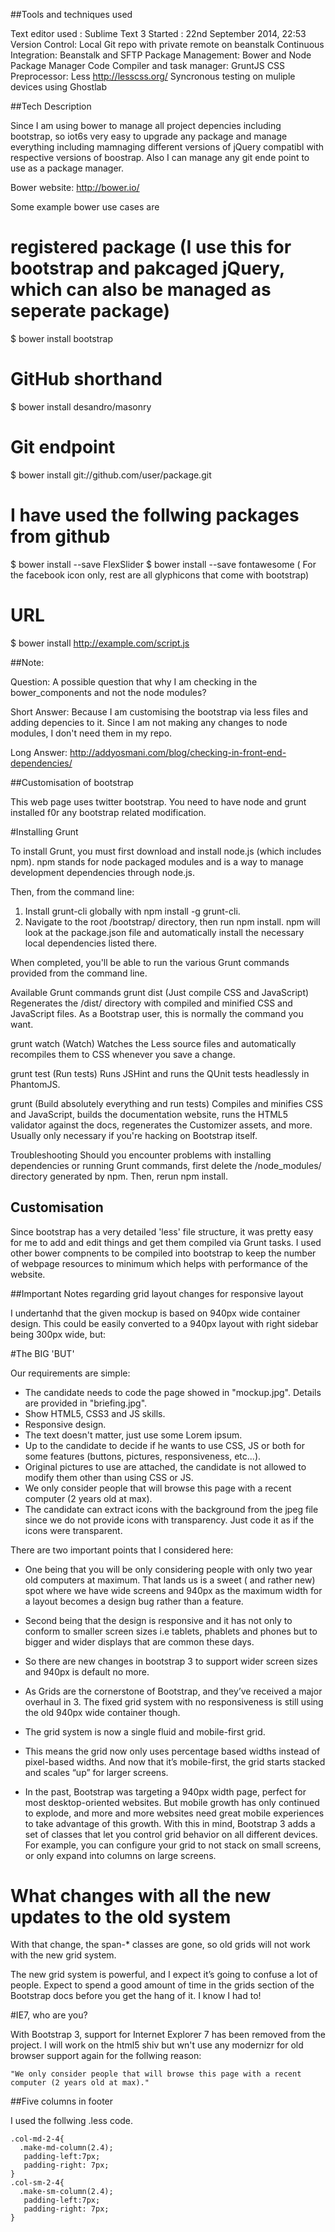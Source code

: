 ##Tools and techniques used

Text editor used : Sublime Text 3
Started : 22nd September 2014, 22:53 
Version Control: Local Git repo with private remote on beanstalk
Continuous Integration: Beanstalk and SFTP
Package Management: Bower and Node Package Manager
Code Compiler and task manager: GruntJS
CSS Preprocessor: Less http://lesscss.org/
Syncronous testing on muliple devices using Ghostlab


##Tech Description

Since I am using bower to manage all project depencies including bootstrap, so iot6s very easy to upgrade any package and manage everything including mamnaging different versions of jQuery compatibl with respective versions of boostrap. Also I can manage any git ende point to use as a package manager. 

Bower website: http://bower.io/

Some example bower use cases are

# registered package (I use this for bootstrap and pakcaged jQuery, which can also be managed as seperate package)
$ bower install bootstrap 

# GitHub shorthand
$ bower install desandro/masonry

# Git endpoint 
$ bower install git://github.com/user/package.git

# I have used the follwing packages from github 

$ bower install --save FlexSlider
$ bower install --save fontawesome ( For the facebook icon only, rest are all glyphicons that come with bootstrap)


# URL
$ bower install http://example.com/script.js

##Note: 

Question: A possible question that why I am checking in the bower_components and not the node modules?

Short Answer: Because I am customising the bootstrap via less files and adding depencies to it. Since I am not making any changes to node modules, I don't need them in my repo. 

Long Answer: http://addyosmani.com/blog/checking-in-front-end-dependencies/


##Customisation of bootstrap

This web page uses twitter bootstrap. You need to have node and grunt installed f0r any bootstrap related modification.

#Installing Grunt

To install Grunt, you must first download and install node.js (which includes npm). npm stands for node packaged modules and is a way to manage development dependencies through node.js.

Then, from the command line:

1. Install grunt-cli globally with npm install -g grunt-cli.
2. Navigate to the root /bootstrap/ directory, then run npm install. npm will look at the package.json file and automatically install the necessary local dependencies listed there.

When completed, you'll be able to run the various Grunt commands provided from the command line.

Available Grunt commands
grunt dist (Just compile CSS and JavaScript)
Regenerates the /dist/ directory with compiled and minified CSS and JavaScript files. As a Bootstrap user, this is normally the command you want.

grunt watch (Watch)
Watches the Less source files and automatically recompiles them to CSS whenever you save a change.

grunt test (Run tests)
Runs JSHint and runs the QUnit tests headlessly in PhantomJS.

grunt (Build absolutely everything and run tests)
Compiles and minifies CSS and JavaScript, builds the documentation website, runs the HTML5 validator against the docs, regenerates the Customizer assets, and more. Usually only necessary if you're hacking on Bootstrap itself.

Troubleshooting
Should you encounter problems with installing dependencies or running Grunt commands, first delete the /node_modules/ directory generated by npm. Then, rerun npm install.

## Customisation 

Since bootstrap has a very detailed 'less' file structure, it was pretty easy for me to add and edit things and get them compiled via Grunt tasks. I used other bower compnents to be compiled into bootstrap to keep the number of webpage resources to minimum which helps with performance of the website. 


##Important Notes regarding grid layout changes for responsive layout

I undertanhd that the given mockup is based on 940px wide container design. This could be easily converted to a 940px layout with right sidebar being 300px wide, but:

#The BIG 'BUT'

Our requirements are simple:

- The candidate needs to code the page showed in "mockup.jpg". Details are provided in "briefing.jpg".
- Show HTML5, CSS3 and JS skills.
- Responsive design.
- The text doesn't matter, just use some Lorem ipsum.
- Up to the candidate to decide if he wants to use CSS, JS or both for some features (buttons, pictures, responsiveness, etc...).
- Original pictures to use are attached, the candidate is not allowed to modify them other than using CSS or JS.
- We only consider people that will browse this page with a recent computer (2 years old at max).
- The candidate can extract icons with the background from the jpeg file since we do not provide icons with transparency. Just code it as if the icons were transparent.

There are two important points that I considered here: 

- One being that you will be only considering people with only two year old computers at maximum. That lands us is a sweet ( and rather new) spot where we have wide screens and 940px as the maximum width for a layout becomes a design bug rather than a feature. 

- Second being that the design is responsive and it has not only to conform to smaller screen sizes i.e tablets, phablets and phones but to bigger and wider displays that are common these days.

- So there are new changes in bootstrap 3 to support wider screen sizes and 940px is default no more. 

- As Grids are the cornerstone of Bootstrap, and they’ve received a major overhaul in 3. The fixed grid system with no responsiveness is still using the old 940px wide container though.

- The grid system is now a single fluid and mobile-first grid.

- This means the grid now only uses percentage based widths instead of pixel-based widths. And now that it’s mobile-first, the grid starts stacked and scales “up” for larger screens.

- In the past, Bootstrap was targeting a 940px width page, perfect for most desktop-oriented websites. But mobile growth has only continued to explode, and more and more websites need great mobile experiences to take advantage of this growth. With this in mind, Bootstrap 3 adds a set of classes that let you control grid behavior on all different devices. For example, you can configure your grid to not stack on small screens, or only expand into columns on large screens.

# What changes with all the new updates to the old system

With that change, the span-* classes are gone, so old grids will not work with the new grid system.

The new grid system is powerful, and I expect it’s going to confuse a lot of people. Expect to spend a good amount of time in the grids section of the Bootstrap docs before you get the hang of it. I know I had to!


#IE7, who are you?

With Bootstrap 3, support for Internet Explorer 7 has been removed from the project. I will work on the html5 shiv but wn't use any modernizr for old browser support again for the follwing reason:

	"We only consider people that will browse this page with a recent computer (2 years old at max)."



##Five columns in footer

I used the follwing .less code.

    .col-md-2-4{
      .make-md-column(2.4);
       padding-left:7px;
       padding-right: 7px;
    }
    .col-sm-2-4{
      .make-sm-column(2.4);
       padding-left:7px;
       padding-right: 7px;
    }



